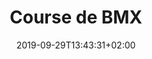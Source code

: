 ---
title: "Course de BMX"
date: 2019-09-29T13:43:31+02:00
type: "events"
description: "Avec 2 pilotes présents aux Jeux Olympiques de RIO, le Stade Bordelais BMX a prouvé qu'il pouvait former de grands champions. 
Mais que vous soyez débutants, adeptes du BMX loisir, compétiteurs, VTTistes, parents d'enfants à qui vous voulez faire faire de la draisienne en toute sécurité, ou même un centre aéré désirant proposer une activité ludique, les éducateurs du Stade Bordelais BMX seront là pour vous accueillir et vous amener au meilleur de votre pratique."
address: "Rue du Petit Miot"
postalCode: "33000"
city: "Bordeaux"
label: ""
photos: ["/img/event15/event15_1.jpg", "/img/event15/event15_2.jpg", "/img/event15/event15_3.jpg", "/img/event15/event15_4.jpg", "/img/event15/event15_5.jpg"]
draft: true
important: false
association: ""
when: 2019-10-07
---